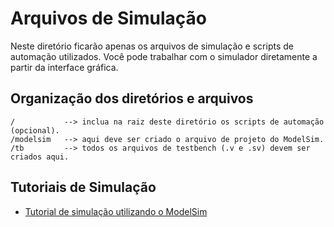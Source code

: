 # Arquivos de Simulação

Neste diretório ficarão apenas os arquivos de simulação e scripts de automação utilizados. Você pode trabalhar com o simulador diretamente a partir da interface gráfica.

## Organização dos diretórios e arquivos

    /           --> inclua na raiz deste diretório os scripts de automação (opcional).
    /modelsim   --> aqui deve ser criado o arquivo de projeto do ModelSim.
    /tb         --> todos os arquivos de testbench (.v e .sv) devem ser criados aqui.
    
## Tutoriais de Simulação

- [Tutorial de simulação utilizando o ModelSim](https://github.com/GCET231/tutorial3-simulacao-hdl/tree/main/ModelSim)
